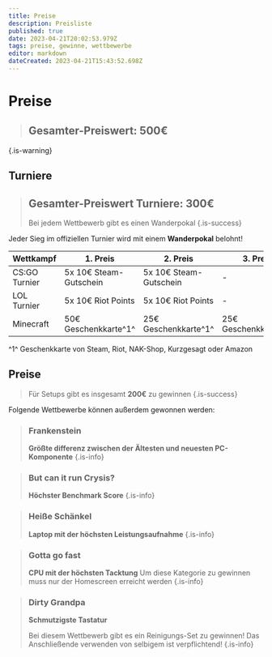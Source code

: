 ```yaml
---
title: Preise
description: Preisliste
published: true
date: 2023-04-21T20:02:53.979Z
tags: preise, gewinne, wettbewerbe
editor: markdown
dateCreated: 2023-04-21T15:43:52.698Z
---
```


# Preise
> ## Gesamter-Preiswert: 500€
{.is-warning}



## Turniere

> ## Gesamter-Preiswert Turniere: 300€
> Bei jedem Wettbewerb gibt es einen Wanderpokal
{.is-success}



Jeder Sieg im offiziellen Turnier wird mit einem **Wanderpokal** belohnt! 

|Wettkampf   			|1. Preis   							| 2. Preis								|	3. Preis								|
|---							|---											|---											|	---											|
|CS:GO Turnier   	| 5x 10€ Steam-Gutschein	| 5x 10€ Steam-Gutschein	| -												|
|LOL Turnier   		| 5x 10€ Riot Points			| 5x 10€ Riot Points			| -												|
|Minecraft				| 50€ Geschenkkarte^1^		| 25€ Geschenkkarte^1^ 		| 25€ Geschenkkarte^1^		|

^1^ Geschenkkarte von Steam, Riot, NAK-Shop, Kurzgesagt oder Amazon



## Preise
> Für Setups gibt es insgesamt **200€** zu gewinnen
{.is-success}


Folgende Wettbewerbe können außerdem gewonnen werden:
> ### Frankenstein
> **Größte differenz zwischen der Ältesten und neuesten PC-Komponente**
{.is-info}


> ### But can it run Crysis?
> **Höchster Benchmark Score**
{.is-info}


> ### Heiße Schänkel
> **Laptop mit der höchsten Leistungsaufnahme**
{.is-info}


> ### Gotta go fast
> **CPU mit der höchsten Tacktung**
> Um diese Kategorie zu gewinnen muss nur der Homescreen erreicht werden
{.is-info}


> ### Dirty Grandpa
> **Schmutzigste Tastatur**
>
> Bei diesem Wettbewerb gibt es ein Reinigungs-Set zu gewinnen!
> Das Anschließende verwenden von selbigem ist verpflichtend!
{.is-info}


